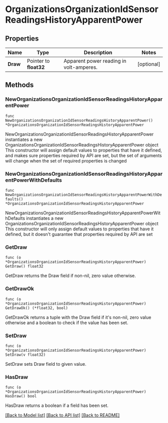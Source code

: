 # OrganizationsOrganizationIdSensorReadingsHistoryApparentPower

## Properties

Name | Type | Description | Notes
------------ | ------------- | ------------- | -------------
**Draw** | Pointer to **float32** | Apparent power reading in volt-amperes. | [optional] 

## Methods

### NewOrganizationsOrganizationIdSensorReadingsHistoryApparentPower

`func NewOrganizationsOrganizationIdSensorReadingsHistoryApparentPower() *OrganizationsOrganizationIdSensorReadingsHistoryApparentPower`

NewOrganizationsOrganizationIdSensorReadingsHistoryApparentPower instantiates a new OrganizationsOrganizationIdSensorReadingsHistoryApparentPower object
This constructor will assign default values to properties that have it defined,
and makes sure properties required by API are set, but the set of arguments
will change when the set of required properties is changed

### NewOrganizationsOrganizationIdSensorReadingsHistoryApparentPowerWithDefaults

`func NewOrganizationsOrganizationIdSensorReadingsHistoryApparentPowerWithDefaults() *OrganizationsOrganizationIdSensorReadingsHistoryApparentPower`

NewOrganizationsOrganizationIdSensorReadingsHistoryApparentPowerWithDefaults instantiates a new OrganizationsOrganizationIdSensorReadingsHistoryApparentPower object
This constructor will only assign default values to properties that have it defined,
but it doesn't guarantee that properties required by API are set

### GetDraw

`func (o *OrganizationsOrganizationIdSensorReadingsHistoryApparentPower) GetDraw() float32`

GetDraw returns the Draw field if non-nil, zero value otherwise.

### GetDrawOk

`func (o *OrganizationsOrganizationIdSensorReadingsHistoryApparentPower) GetDrawOk() (*float32, bool)`

GetDrawOk returns a tuple with the Draw field if it's non-nil, zero value otherwise
and a boolean to check if the value has been set.

### SetDraw

`func (o *OrganizationsOrganizationIdSensorReadingsHistoryApparentPower) SetDraw(v float32)`

SetDraw sets Draw field to given value.

### HasDraw

`func (o *OrganizationsOrganizationIdSensorReadingsHistoryApparentPower) HasDraw() bool`

HasDraw returns a boolean if a field has been set.


[[Back to Model list]](../README.md#documentation-for-models) [[Back to API list]](../README.md#documentation-for-api-endpoints) [[Back to README]](../README.md)


